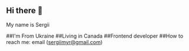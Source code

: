 ## Hi there 👋
My name is Sergii

##I'm From Ukraine
##Living in Canada
##Frontend developer
##How to reach me: email (sergiimyr@gmail.com)

